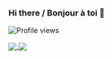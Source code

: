 ### Hi there / Bonjour à toi 👋

![Profile views](https://gpvc.arturio.dev/kfleury)

<a href="https://youtu.be/_S7WEVLbQ-Y">
  <img align="center" src="https://github-readme-stats.vercel.app/api?username=kfleury&count_private=true&show_icons=true&theme=dark&include_all_commits=true" />
</a>
<a href="https://youtu.be/cE0wfjsybIQ">
  <img align="center" src="https://github-readme-stats.vercel.app/api/top-langs/?username=kfleury&langs_count=10&layout=compact&hide=javascript" />
</a>


<!--![willianrod's wakatime stats](https://github-readme-stats.vercel.app/api/wakatime?username=kfleury)

![Anurag's github stats](https://github-readme-stats.vercel.app/api?username=kfleury&count_private=true&show_icons=true&theme=dark&include_all_commits=true)

![Top Langs](https://github-readme-stats.vercel.app/api/top-langs/?username=kfleury&langs_count=10)-->

<!--
**kfleury/kfleury** is a ✨ _special_ ✨ repository because its `README.md` (this file) appears on your GitHub profile.

Here are some ideas to get you started:

- 🔭 I’m currently working on ...
- 🌱 I’m currently learning ...
- 👯 I’m looking to collaborate on ...
- 🤔 I’m looking for help with ...
- 💬 Ask me about ...
- 📫 How to reach me: ...
- 😄 Pronouns: ...
- ⚡ Fun fact: ...
-->

